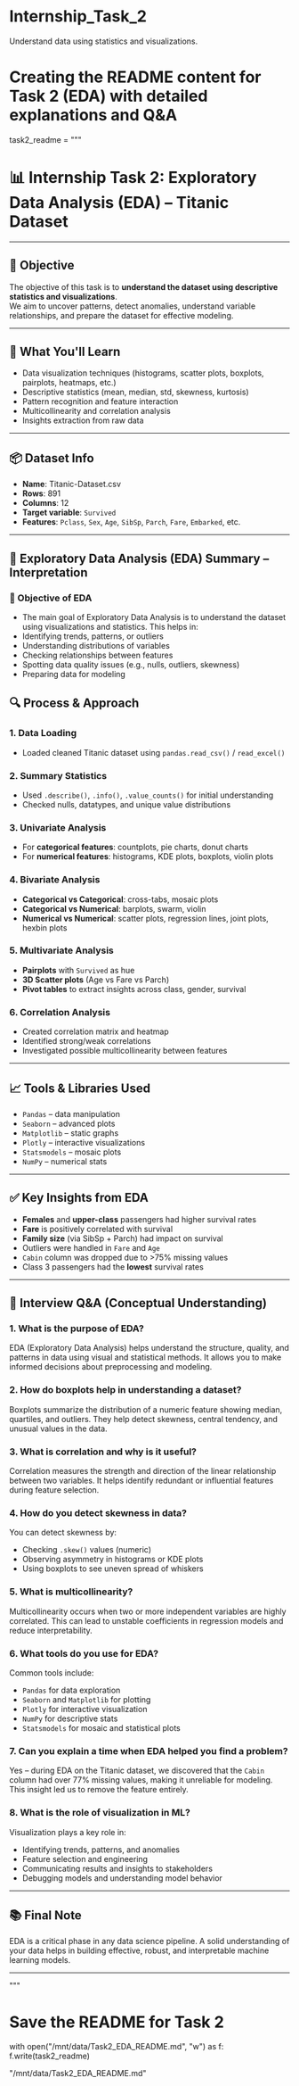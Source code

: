 # Internship_Task_2
Understand data using statistics and visualizations.
# Creating the README content for Task 2 (EDA) with detailed explanations and Q&A

task2_readme = """
# 📊 Internship Task 2: Exploratory Data Analysis (EDA) – Titanic Dataset

---

## 🎯 Objective

The objective of this task is to **understand the dataset using descriptive statistics and visualizations**.  
We aim to uncover patterns, detect anomalies, understand variable relationships, and prepare the dataset for effective modeling.

---

## 🧠 What You'll Learn

- Data visualization techniques (histograms, scatter plots, boxplots, pairplots, heatmaps, etc.)
- Descriptive statistics (mean, median, std, skewness, kurtosis)
- Pattern recognition and feature interaction
- Multicollinearity and correlation analysis
- Insights extraction from raw data

---

## 📦 Dataset Info

- **Name**: Titanic-Dataset.csv
- **Rows**: 891
- **Columns**: 12
- **Target variable**: `Survived`
- **Features**: `Pclass`, `Sex`, `Age`, `SibSp`, `Parch`, `Fare`, `Embarked`, etc.

---

## 📌 Exploratory Data Analysis (EDA) Summary – Interpretation
### 🎯 Objective of EDA
 - The main goal of Exploratory Data Analysis is to understand the dataset using visualizations and statistics. This helps in:
 - Identifying trends, patterns, or outliers
 - Understanding distributions of variables
 - Checking relationships between features
 - Spotting data quality issues (e.g., nulls, outliers, skewness)
 - Preparing data for modeling


## 🔍 Process & Approach

### 1. Data Loading
- Loaded cleaned Titanic dataset using `pandas.read_csv()` / `read_excel()`

### 2. Summary Statistics
- Used `.describe()`, `.info()`, `.value_counts()` for initial understanding
- Checked nulls, datatypes, and unique value distributions

### 3. Univariate Analysis
- For **categorical features**: countplots, pie charts, donut charts
- For **numerical features**: histograms, KDE plots, boxplots, violin plots

### 4. Bivariate Analysis
- **Categorical vs Categorical**: cross-tabs, mosaic plots
- **Categorical vs Numerical**: barplots, swarm, violin
- **Numerical vs Numerical**: scatter plots, regression lines, joint plots, hexbin plots

### 5. Multivariate Analysis
- **Pairplots** with `Survived` as hue
- **3D Scatter plots** (Age vs Fare vs Parch)
- **Pivot tables** to extract insights across class, gender, survival

### 6. Correlation Analysis
- Created correlation matrix and heatmap
- Identified strong/weak correlations
- Investigated possible multicollinearity between features

---

## 📈 Tools & Libraries Used

- `Pandas` – data manipulation
- `Seaborn` – advanced plots
- `Matplotlib` – static graphs
- `Plotly` – interactive visualizations
- `Statsmodels` – mosaic plots
- `NumPy` – numerical stats

---

## ✅ Key Insights from EDA

- **Females** and **upper-class** passengers had higher survival rates
- **Fare** is positively correlated with survival
- **Family size** (via SibSp + Parch) had impact on survival
- Outliers were handled in `Fare` and `Age`
- `Cabin` column was dropped due to >75% missing values
- Class 3 passengers had the **lowest** survival rates

---

## 💬 Interview Q&A (Conceptual Understanding)

### 1. What is the purpose of EDA?
EDA (Exploratory Data Analysis) helps understand the structure, quality, and patterns in data using visual and statistical methods. It allows you to make informed decisions about preprocessing and modeling.

### 2. How do boxplots help in understanding a dataset?
Boxplots summarize the distribution of a numeric feature showing median, quartiles, and outliers. They help detect skewness, central tendency, and unusual values in the data.

### 3. What is correlation and why is it useful?
Correlation measures the strength and direction of the linear relationship between two variables. It helps identify redundant or influential features during feature selection.

### 4. How do you detect skewness in data?
You can detect skewness by:
- Checking `.skew()` values (numeric)
- Observing asymmetry in histograms or KDE plots
- Using boxplots to see uneven spread of whiskers

### 5. What is multicollinearity?
Multicollinearity occurs when two or more independent variables are highly correlated. This can lead to unstable coefficients in regression models and reduce interpretability.

### 6. What tools do you use for EDA?
Common tools include:
- `Pandas` for data exploration
- `Seaborn` and `Matplotlib` for plotting
- `Plotly` for interactive visualization
- `NumPy` for descriptive stats
- `Statsmodels` for mosaic and statistical plots

### 7. Can you explain a time when EDA helped you find a problem?
Yes – during EDA on the Titanic dataset, we discovered that the `Cabin` column had over 77% missing values, making it unreliable for modeling. This insight led us to remove the feature entirely.

### 8. What is the role of visualization in ML?
Visualization plays a key role in:
- Identifying trends, patterns, and anomalies
- Feature selection and engineering
- Communicating results and insights to stakeholders
- Debugging models and understanding model behavior

---

## 📚 Final Note

EDA is a critical phase in any data science pipeline. A solid understanding of your data helps in building effective, robust, and interpretable machine learning models.

---

"""

# Save the README for Task 2
with open("/mnt/data/Task2_EDA_README.md", "w") as f:
    f.write(task2_readme)

"/mnt/data/Task2_EDA_README.md"
